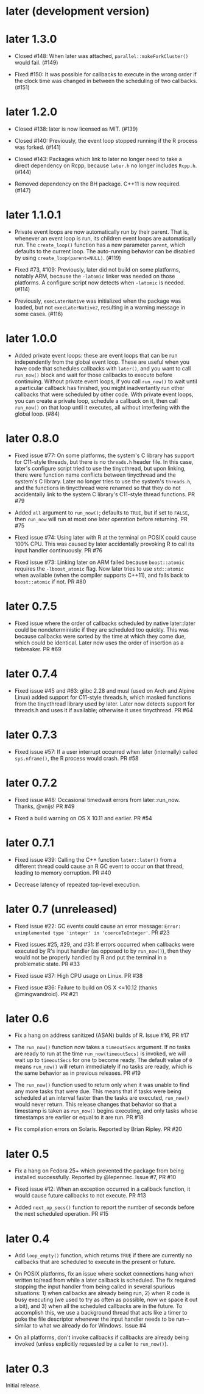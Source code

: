 # later (development version)



# later 1.3.0

* Closed #148: When later was attached, `parallel::makeForkCluster()` would fail. (#149)

* Fixed #150: It was possible for callbacks to execute in the wrong order if the clock time was changed in between the scheduling of two callbacks. (#151)

# later 1.2.0

* Closed #138: later is now licensed as MIT. (#139)

* Closed #140: Previously, the event loop stopped running if the R process was forked. (#141)

* Closed #143: Packages which link to later no longer need to take a direct dependency on Rcpp, because `later.h` no longer includes `Rcpp.h`. (#144)

* Removed dependency on the BH package. C++11 is now required. (#147)

# later 1.1.0.1

* Private event loops are now automatically run by their parent. That is, whenever an event loop is run, its children event loops are automatically run. The `create_loop()` function has a new parameter `parent`, which defaults to the current loop. The auto-running behavior can be disabled by using `create_loop(parent=NULL)`. (#119)

* Fixed #73, #109: Previously, later did not build on some platforms, notably ARM, because the `-latomic` linker was needed on those platforms. A configure script now detects when `-latomic` is needed. (#114)

* Previously, `execLaterNative` was initialized when the package was loaded, but not `execLaterNative2`, resulting in a warning message in some cases. (#116)

# later 1.0.0

* Added private event loops: these are event loops that can be run independently from the global event loop. These are useful when you have code that schedules callbacks with `later()`, and you want to call `run_now()` block and wait for those callbacks to execute before continuing. Without private event loops, if you call `run_now()` to wait until a particular callback has finished, you might inadvertantly run other callbacks that were scheduled by other code. With private event loops, you can create a private loop, schedule a callback on it, then call `run_now()` on that loop until it executes, all without interfering with the global loop. (#84)

# later 0.8.0

* Fixed issue #77: On some platforms, the system's C library has support for C11-style threads, but there is no `threads.h` header file. In this case, later's configure script tried to use the tinycthread, but upon linking, there were function name conflicts between tinycthread and the system's C library. Later no longer tries to use the system's `threads.h`, and the functions in tinycthread were renamed so that they do not accidentally link to the system C library's C11-style thread functions. PR #79

* Added `all` argument to `run_now()`; defaults to `TRUE`, but if set to `FALSE`, then `run_now` will run at most one later operation before returning. PR #75

* Fixed issue #74: Using later with R at the terminal on POSIX could cause 100% CPU. This was caused by later accidentally provoking R to call its input handler continuously. PR #76

* Fixed issue #73: Linking later on ARM failed because `boost::atomic` requires the `-lboost_atomic` flag. Now later tries to use `std::atomic` when available (when the compiler supports C++11), and falls back to `boost::atomic` if not. PR #80

# later 0.7.5

* Fixed issue where the order of callbacks scheduled by native later::later could be nondeterministic if they are scheduled too quickly. This was because callbacks were sorted by the time at which they come due, which could be identical. Later now uses the order of insertion as a tiebreaker. PR #69

# later 0.7.4

* Fixed issue #45 and #63: glibc 2.28 and musl (used on Arch and Alpine Linux) added support for C11-style threads.h, which masked functions from the tinycthread library used by later. Later now detects support for threads.h and uses it if available; otherwise it uses tinycthread. PR #64

# later 0.7.3

* Fixed issue #57: If a user interrupt occurred when later (internally) called `sys.nframe()`, the R process would crash. PR #58

# later 0.7.2

* Fixed issue #48: Occasional timedwait errors from later::run_now. Thanks, @vnijs! PR #49

* Fixed a build warning on OS X 10.11 and earlier. PR #54

# later 0.7.1

* Fixed issue #39: Calling the C++ function `later::later()` from a different thread could cause an R GC event to occur on that thread, leading to memory corruption. PR #40

* Decrease latency of repeated top-level execution.

# later 0.7 (unreleased)

* Fixed issue #22: GC events could cause an error message: `Error: unimplemented type 'integer' in 'coerceToInteger'`. PR #23

* Fixed issues #25, #29, and #31: If errors occurred when callbacks were executed by R's input handler (as opposed to by `run_now()`), then they would not be properly handled by R and put the terminal in a problematic state. PR #33

* Fixed issue #37: High CPU usage on Linux. PR #38

* Fixed issue #36: Failure to build on OS X <=10.12 (thanks @mingwandroid). PR #21

# later 0.6

* Fix a hang on address sanitized (ASAN) builds of R. Issue #16, PR #17

* The `run_now()` function now takes a `timeoutSecs` argument. If no tasks are ready to run at the time `run_now(timeoutSecs)` is invoked, we will wait up to `timeoutSecs` for one to become ready. The default value of `0` means `run_now()` will return immediately if no tasks are ready, which is the same behavior as in previous releases. PR #19

* The `run_now()` function used to return only when it was unable to find any more tasks that were due. This means that if tasks were being scheduled at an interval faster than the tasks are executed, `run_now()` would never return. This release changes that behavior so that a timestamp is taken as `run_now()` begins executing, and only tasks whose timestamps are earlier or equal to it are run. PR #18

* Fix compilation errors on Solaris. Reported by Brian Ripley. PR #20

# later 0.5

* Fix a hang on Fedora 25+ which prevented the package from being installed successfully. Reported by @lepennec. Issue #7, PR #10

* Fixed issue #12: When an exception occurred in a callback function, it would cause future callbacks to not execute. PR #13

* Added `next_op_secs()` function to report the number of seconds before the next scheduled operation. PR #15

# later 0.4

* Add `loop_empty()` function, which returns `TRUE` if there are currently no callbacks that are scheduled to execute in the present or future.

* On POSIX platforms, fix an issue where socket connections hang when written to/read from while a later callback is scheduled. The fix required stopping the input handler from being called in several spurious situations: 1) when callbacks are already being run, 2) when R code is busy executing (we used to try as often as possible, now we space it out a bit), and 3) when all the scheduled callbacks are in the future. To accomplish this, we use a background thread that acts like a timer to poke the file descriptor whenever the input handler needs to be run--similar to what we already do for Windows. Issue #4

* On all platforms, don't invoke callbacks if callbacks are already being invoked (unless explicitly requested by a caller to `run_now()`).


# later 0.3

Initial release.
